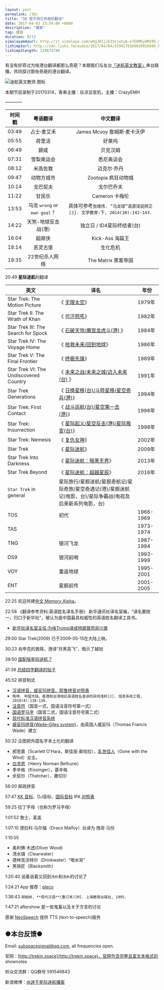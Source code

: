```yaml
---
layout: post
permalink: /38/
title: "38 怪不得它奇葩的翻译"
date: 2017-04-03 23:54:00 +0800
description: "播客"
tag: 播客 
duration: 8113
ximalayam4aurl: http://jt.ximalaya.com/wKgJR1jib33xjwtuA-o7E8MEyAM295.m4a?channel=rss&album_id=3135361&track_id=34442898&uid=6418191&jt=http://audio.xmcdn.com/group27/M07/14/90/wKgJR1jib33xjwtuA-o7E8MEyAM295.m4a
lizhimp3url: http://cdn.lizhi.fm/audio/2017/04/04/2594176160039026694_hd.mp3
lizhimp3length: 129874790
---   
```


有没有好奇过为啥港台翻译都那么奇葩？本期我们与友台[「迷航英文教室」](https://www.lizhi.fm/1316714/)串台联播，共同探讨那些奇葩的港台翻译。

![迷航英文教师 图标](http://cdnimg103.lizhi.fm/radio_cover/2017/02/02/2582918455564310020_320x320.jpg)

本期节目录制于20170314，客串主播：玖凉豆浆机，主播：CrazyEMH

————

| 时间戳 |    粤语翻译   |  中文翻译  |
| :---: | :-------: | :---------: |
| 03:49 | 占士·麦艾禾  | James Mcvoy 詹姆斯·麦卡沃伊 |
|05:55 | 荷里活 | 好莱坞 |
|06:49 | 碧咸 |贝克汉姆 |
| 07:31 | 雪梨奥运会 | 悉尼奥运会 |
| 08:12 | 米高佐敦 | 迈克尔·乔丹 |
| 09:47 | 动物方城市 | Zootopia 疯狂动物城 |
| 10:14 | 戈巴契夫 | 戈尔巴乔夫 |
| 11:22 | 甘民乐 | Cameron 卡梅伦 |
| 13:53 | 乌龙 `wrong` or `own goal`？ | 具体可参考`张维伟. “乌龙球”语源误说辨正[J]. 文学教育:下, 2014(10):142-143.` |
| 14:22 | 天煞-地球反击战(港) | 独立日 / ID4星际终结者(台) |
| 16:04 | 超屌侠 | Kick-Ass 海扁王 |
| 18:14 | 恶灵古堡 | 生化危机 |
| 19:35 | 22世纪杀人网络 | The Matrix 黑客帝国 |

20:49 **星际迷航**的翻译

| **英文** | **译名** | **年份** |
| --- | --- | --- |
| Star Trek: The Motion Picture | 《 [无限太空](https://zh.wikipedia.org/wiki/%E6%98%9F%E8%89%A6%E8%BF%B7%E8%88%AA%E8%A8%98)》 | 1979年 |
| Star Trek II: The Wrath of Khan | 《 [可汗怒吼](https://zh.wikipedia.org/wiki/%E6%98%9F%E9%99%85%E6%97%85%E8%A1%8CII%EF%BC%9A%E5%8F%AF%E6%B1%97%E6%80%92%E5%90%BC)》 | 1982年 |
| Star Trek III: The Search for Spock | 《 [石破天惊/魔宫龙虎斗(港) ](https://zh.wikipedia.org/wiki/%E6%98%9F%E9%99%85%E6%97%85%E8%A1%8CIII%EF%BC%9A%E7%9F%B3%E7%A0%B4%E5%A4%A9%E6%83%8A)》 | 1984年 |
| Star Trek IV: The Voyage Home | 《 [抢救未来/回到地球](https://zh.wikipedia.org/wiki/%E6%98%9F%E9%99%85%E6%97%85%E8%A1%8CIV%EF%BC%9A%E6%8A%A2%E6%95%91%E6%9C%AA%E6%9D%A5)》 | 1986年 |
| Star Trek V: The Final Frontier | 《 [终极先锋](https://zh.wikipedia.org/wiki/%E7%BB%88%E6%9E%81%E5%85%88%E9%94%8B)》 | 1989年 |
| Star Trek VI: The Undiscovered Country | 《 [未来之战/未来之城/迈入未来(台) ](https://zh.wikipedia.org/wiki/%E6%98%9F%E9%99%85%E6%97%85%E8%A1%8CVI%EF%BC%9A%E6%9C%AA%E6%9D%A5%E4%B9%8B%E5%9F%8E)》 | 1991年 |
| Star Trek Generations | 《 [日换星移(台)/斗转星移/星空奇兵(港)](https://zh.wikipedia.org/wiki/%E6%98%9F%E9%99%85%E6%97%85%E8%A1%8CVII%EF%BC%9A%E6%97%A5%E6%8D%A2%E6%98%9F%E7%A7%BB)》 | 1994年 |
| Star Trek: First Contact | 《 [战斗巡航(台)/星空第一击(港)](https://zh.wikipedia.org/wiki/%E6%98%9F%E8%89%A6%E5%A5%87%E8%88%AA%E8%A8%98VIII%EF%BC%9A%E6%88%B0%E9%AC%A5%E5%B7%A1%E8%88%AA)》 | 1996年 |
| Star Trek: Insurrection | 《 [星际起义/星空反击(港)/星际叛变(台)](https://zh.wikipedia.org/wiki/%E6%98%9F%E9%99%85%E6%97%85%E8%A1%8CIX%EF%BC%9A%E8%B5%B7%E4%B9%89)》 | 1998年 |
| Star Trek: Nemesis | 《 [复仇女神](https://zh.wikipedia.org/wiki/%E6%98%9F%E6%88%B0%E5%95%9F%E7%A4%BA%E9%8C%84)》 | 2002年 |
| Star Trek | 《 [星际迷航](https://zh.wikipedia.org/wiki/%E6%98%9F%E9%99%85%E8%BF%B7%E8%88%AA_%28%E7%94%B5%E5%BD%B1%29)》 | 2009年 |
| Star Trek Into Darkness | 《 [星际迷航：暗黑无界](https://zh.wikipedia.org/wiki/%E6%98%9F%E9%99%85%E8%BF%B7%E8%88%AA%EF%BC%9A%E9%A9%B6%E5%85%A5%E9%BB%91%E6%9A%97)》 | 2013年 |
| Star Trek Beyond | 《 [星际迷航：超越星辰](https://zh.wikipedia.org/wiki/%E6%98%9F%E9%99%85%E8%BF%B7%E8%88%AA%EF%BC%9A%E8%B6%85%E8%B6%8A)》 | 2016年 |
| `Star Trek` in general | 星际旅行/星舰迷航/星舰奇航记/星际奇旅/星空奇遇记(港)/星舰迷航记(电影，台)/星际争霸战(电视及后来新系列电影，台) | |
|TOS | 初代 | 1966-1969 |
| TAS | | 1973-1974 |
| TNG | 银河飞龙 | 1987-1994 |
| DS9 | 银河前哨 | 1993-1999 |
| VOY | 重返地球 | 1995-2001 |
| ENT | 星舰前传 | 2001-2005 |

22:25 欢迎共建[中文 Memory Alpha](http://zh.memory-alpha.wikia.com)。

22:58 《翻译参考资料:英语姓名译名手册》 新华通讯社译名室编，“译名要统一，归口于新华社”，被认为是中国最具权威性的英语姓名翻译工具书。

* [新华社译名室主任:为啥Trump译成特朗普而非川普](http://www.cankaoxiaoxi.com/world/20161126/1464522.shtml)

29:00 Star Trek(2009) 已于2009-05-15在大陆上映。

30:23 肖申克的救赎，港译“月黑高飞”，暗示了越狱

38:50 [国配版星际迷航 7](http://www.bilibili.com/video/av5000198/)

41:38 [总结四字翻译的帖子](http://iask.sina.com.cn/b/18053723.html)

45:52 拼音制式

* [汉语拼音、威妥玛拼音、耶鲁拼音对照表](https://wenku.baidu.com/view/6cf6a91755270722192ef7f1.html)
* `杨坤. 中国大陆、香港和台湾地区英语姓名音译的异同浅析[J]. 信息系统工程, 2010(4):138-138.`
* [注音符](https://zh.wikipedia.org/wiki/%E6%B3%A8%E9%9F%B3%E7%AC%A6%E8%99%9F)（国音一式，国语注音符号第一式）
* [国语罗马字](https://zh.wikipedia.org/wiki/%E5%9C%8B%E8%AA%9E%E7%BE%85%E9%A6%AC%E5%AD%97)（国音二式，国语注音符号第二式）
* [现代标准汉语拼音系统](https://zh.wikipedia.org/wiki/Category:%E7%8E%B0%E4%BB%A3%E6%A0%87%E5%87%86%E6%B1%89%E8%AF%AD%E6%8B%BC%E9%9F%B3%E7%B3%BB%E7%BB%9F)
* [威妥玛拼音(Wade–Giles system)](https://zh.wikipedia.org/wiki/%E5%A8%81%E5%A6%A5%E7%91%AA%E6%8B%BC%E9%9F%B3)，由英国人威妥玛（Thomas Francis Wade）建立

50:32 企图把外国名字本土化的翻译

* 郝思嘉（Scarlett O'Hara，斯佳丽·奥哈拉），[乱世佳人](https://zh.wikipedia.org/wiki/%E4%B9%B1%E4%B8%96%E4%BD%B3%E4%BA%BA)（Gone with the Wind）女主。
* [白求恩](https://zh.wikipedia.org/wiki/%E7%99%BD%E6%B1%82%E6%81%A9)（Henry Norman Bethune）
* 季辛格（Kissinger），基辛格
* 佘契尔（Thatcher），撒切尔

56:00 邮政拼音

57:47 [KK 音标](https://zh.wikipedia.org/wiki/KK%E9%9F%B3%E6%A8%99)、DJ音标、[国际音标](https://zh.wikipedia.org/wiki/%E5%9C%8B%E9%9A%9B%E9%9F%B3%E6%A8%99#.E7.B7.A8.E8.A3.BD.E9.A1.9E.E5.9E.8B) IPA [对照表](https://zh.wikipedia.org/wiki/KK%E9%9F%B3%E6%A8%99#.E7.AC.A6.E8.99.9F.E8.A1.A8)

59:25 拉丁字母（也称为罗马字母）

1:01:52 詹士，麦盖

1:07:10 德拉科·马尔福（Draco Malfoy）台译为 拽哥·马份

1:10:55

* 奥利佛·木透(Oliver Wood)
* 清水镇（Clearwater）
* 德林克沃特尔（Drinkwater）“喝水哥”
* 黑铁匠（Blacksmith）

1:20:40 说着说着又回到`冼朴`和`洗朴`的讨论了

1:24:21 App 推荐：[pleco](http://www.neospeech.com/)

1:36:43 `胡裕树. **现代汉语**(重订本)[M]. 上海教育出版社, 1995.`

1:47:21 aftershow 是一些鬼畜以及关于方言的讨论

感谢 [NeoSpeech](http://www.neospeech.com/) 提供 TTS (text-to-speech)服务

## ●本台反馈●

Email: [subspacesignal@qq.com](mailto:subspacesignal@qq.com), all frequencies open.

官网：[http://trekin.space](http://trekin.space)，官网包含完整且富文本格式的 shownotes

听众交流群：QQ群号 591546843

新浪微博：[@迷于星际迷航播客](http://weibo.com/lostinst)